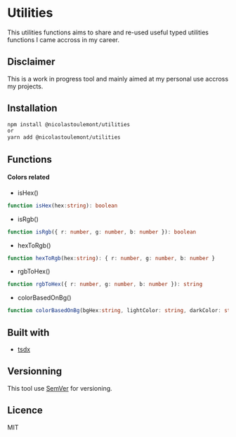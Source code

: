 # Utilities

This utilities functions aims to share and re-used useful typed utilities functions I came accross in my career.

## Disclaimer

This is a work in progress tool and mainly aimed at my personal use accross my projects.

## Installation

```bash
npm install @nicolastoulemont/utilities
or
yarn add @nicolastoulemont/utilities
```

## Functions

#### Colors related

* isHex()
```typescript
function isHex(hex:string): boolean
```
* isRgb()
```typescript
function isRgb({ r: number, g: number, b: number }): boolean
```
* hexToRgb()
```typescript
function hexToRgb(hex:string): { r: number, g: number, b: number }
```
* rgbToHex()
```typescript
function rgbToHex({ r: number, g: number, b: number }): string
```
* colorBasedOnBg()
```typescript
function colorBasedOnBg(bgHex:string, lightColor: string, darkColor: string): string
```


## Built with

- [tsdx](https://github.com/jaredpalmer/tsdx)

## Versionning

This tool use [SemVer](http://semver.org/) for versioning.

## Licence

MIT
